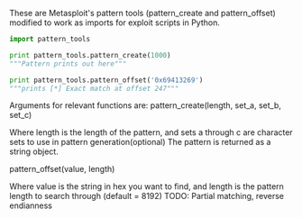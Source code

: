 These are Metasploit's pattern tools (pattern_create and pattern_offset) modified to work as imports for exploit scripts in Python.

```Python
import pattern_tools

print pattern_tools.pattern_create(1000)
"""Pattern prints out here"""

print pattern_tools.pattern_offset('0x69413269')
"""prints [*] Exact match at offset 247"""
```
Arguments for relevant functions are:
pattern_create(length, set_a, set_b, set_c)

Where length is the length of the pattern, and sets a through c are character sets to use in pattern generation(optional)
The pattern is returned as a string object.

pattern_offset(value, length)

Where value is the string in hex you want to find, and length is the pattern length to search through (default = 8192)
TODO: Partial matching, reverse endianness
